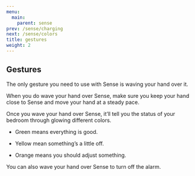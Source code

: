 ```yaml
---
menu:
  main:
    parent: sense
prev: /sense/charging
next: /sense/colors
title: gestures
weight: 2
---
```


## Gestures


The only gesture you need to use with Sense is waving your hand over it.


When you do wave your hand over Sense, make sure you keep your hand close to Sense and move your hand at a steady pace. 


Once you wave your hand over Sense, it’ll tell you the status of your bedroom through glowing different colors. 

- Green means everything is good.

- Yellow mean something’s a little off.

- Orange means you should adjust something.


You can also wave your hand over Sense to turn off the alarm.


